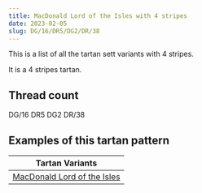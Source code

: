 ```yaml
---
title: MacDonald Lord of the Isles with 4 stripes
date: 2023-02-05
slug: DG/16/DR5/DG2/DR/38
---
```

This is a list of all the tartan sett variants with 4 stripes.

It is a 4 stripes tartan.


## Thread count
DG/16 DR5 DG2 DR/38

## Examples of this tartan pattern

| Tartan Variants |
|---------------|
| [MacDonald Lord of the Isles](/variants/dg/16/dr5/dg2/dr/38-dg11450d-draa0000)||
